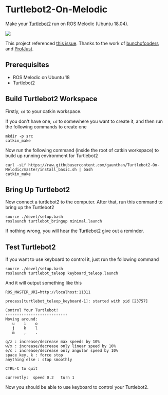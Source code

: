 # Turtlebot2-On-Melodic
Make your [Turtlebot2](https://www.turtlebot.com/turtlebot2/) run on ROS Melodic (Ubuntu 18.04).

![](https://www.turtlebot.com/assets/images/turtlebot_2_lg.png)

This project referenced [this issue](https://github.com/turtlebot/turtlebot/issues/272). Thanks to the work of [bunchofcoders](https://github.com/bunchofcoders) and [ProfJust](https://github.com/ProfJust).

## Prerequisites

- ROS Melodic on Ubuntu 18
- Turtlebot2

## Build Turtlebot2 Workspace
Firstly, `cd` to your catkin workspace. 

If you don't have one, `cd` to somewhere you want to create it, and then run the following commands to create one
```
mkdir -p src
catkin_make
```

Now run the following command (inside the root of catkin workspace) to build up running environment for Turtlebot2
```
curl -sLf https://raw.githubusercontent.com/gaunthan/Turtlebot2-On-Melodic/master/install_basic.sh | bash
catkin_make
```

## Bring Up Turtlebot2
Now connect a turtlebot2 to the computer. After that, run this command to bring up the Turtlebot2
```
source ./devel/setup.bash
roslaunch turtlebot_bringup minimal.launch
```

If nothing wrong, you will hear the Turtlebot2 give out a reminder.

## Test Turtlebot2
If you want to use keyboard to control it, just run the following command
```
source ./devel/setup.bash
roslaunch turtlebot_teleop keyboard_teleop.launch
```

And it will output something like this

```
ROS_MASTER_URI=http://localhost:11311

process[turtlebot_teleop_keyboard-1]: started with pid [23757]

Control Your Turtlebot!
---------------------------
Moving around:
   u    i    o
   j    k    l
   m    ,    .

q/z : increase/decrease max speeds by 10%
w/x : increase/decrease only linear speed by 10%
e/c : increase/decrease only angular speed by 10%
space key, k : force stop
anything else : stop smoothly

CTRL-C to quit

currently:	speed 0.2	turn 1 
```

Now you should be able to use keyboard to control your Turtlebot2.
